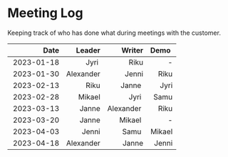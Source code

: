 # Meeting Log

Keeping track of who has done what during meetings with the customer.

|        Date |    Leader |     Writer |  Demo  |
| ----------: | --------: | ---------: | -----: |
|  2023-01-18 |     Jyri  |       Riku |      - |
|  2023-01-30 | Alexander |      Jenni |   Riku |
|  2023-02-13 |      Riku |     Janne  |   Jyri |
|  2023-02-28 |    Mikael |      Jyri  |   Samu |
|  2023-03-13 |     Janne | Alexander  |   Riku |
|  2023-03-20 |     Janne |    Mikael  |      - |
|  2023-04-03 |     Jenni |      Samu  | Mikael |
|  2023-04-18 | Alexander |      Janne |  Jenni |
